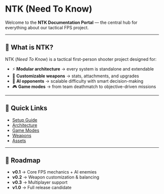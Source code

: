 # NTK (Need To Know)

Welcome to the **NTK Documentation Portal** — the central hub for everything about our tactical FPS project.

---

## 🎯 What is NTK?
NTK (*Need To Know*) is a tactical first-person shooter project designed for:

- ⚡ **Modular architecture** → every system is standalone and extendable  
- 🔧 **Customizable weapons** → stats, attachments, and upgrades  
- 🤖 **AI opponents** → scalable difficulty with smart decision-making  
- 🎮 **Game modes** → from team deathmatch to objective-driven missions  

---

## 🚀 Quick Links
- [Setup Guide](./SETUP)  
- [Architecture](./ARCHITECTURE)  
- [Game Modes](./GAME_MODES)  
- [Weapons](./WEAPONS)  
- [Assets](./ASSETS)  

---

## 📅 Roadmap
- **v0.1** → Core FPS mechanics + AI enemies  
- **v0.2** → Weapon customization & balancing  
- **v0.3** → Multiplayer support  
- **v1.0** → Full release candidate
